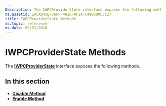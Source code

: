```yaml
---
Description: The IWPCProviderState interface exposes the following methods.
ms.assetid: 1ACAD45E-06FF-4A2E-AF2A-C4980D0CCC27
title: IWPCProviderState Methods
ms.topic: reference
ms.date: 05/31/2018
---
```


# IWPCProviderState Methods

The [**IWPCProviderState**](/windows/desktop/api/Wpcapi/nn-wpcapi-iwpcproviderstate) interface exposes the following methods.

## In this section

-   [**Disable Method**](/windows/desktop/api/Wpcapi/nf-wpcapi-iwpcproviderstate-disable)
-   [**Enable Method**](/windows/desktop/api/Wpcapi/nf-wpcapi-iwpcproviderstate-enable)

 

 



